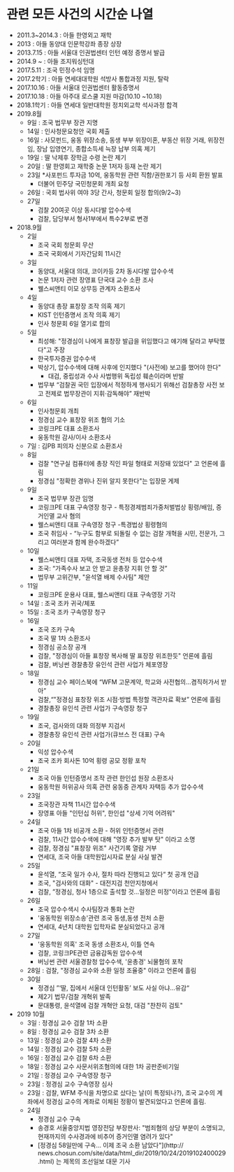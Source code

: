 
관련 모든 사건의 시간순 나열
==========================
 
  * 2011.3~2014.3 : 아들 한영외고 재학
  * 2013 : 아들 동양대 인문학강좌 종장 상장
  * 2013.7.15 : 아들 서울대 인권법센터 인턴 예정 증명서 발급
  * 2014.9 ~ : 아들 조지워싱턴대
  * 2017.5.11 : 조국 민정수석 임명 
  * 2017.2학기 : 아들 연세대대학원 석방사 통합과정 지원, 탈락
  * 2017.10.16 : 아들 서울대 인권법센터 활동증명서
  * 2017.10.18 : 아들 아주대 로스쿨 지원 마감(10.10 ~10.18)
  * 2018.1학기 : 아들 연세대 일반대학원 정치외교학 석사과정 합격
  * 2019.8월
    * 9일 : 조국 법무부 장관 지명
    * 14일 : 인사청문요청안 국회 제출
    * 16일 : 사모펀드, 웅동 위장소송, 동생 부부 위장이혼, 부동산 위장 거래, 위장전임, 장남 입영연기, 종합소득세 늑장 납부 의혹 제기
    * 19일 : 딸 낙제후 장학금 수령 논란 제기 
    * 20일 : 딸 한영회고 재학중 논문 1저자 등재 논란 제기
    * 23일 
      *사포펀드 투자금 10억, 웅동학원 관련 직함/권한포기 등 사회 환원 발표
      * 더불어 민주당 국민청문회 개최 요청
    * 26일 : 국회 법사위 여야 3당 간사, 청문회 일정 합의(9/2~3)
    * 27일 
      * 검찰 20여곳 이상 동시다발 압수수색
      * 검찰, 담당부서 형사1부에서 특수2부로 변경
  * 2018.9월
    * 2일
      * 조국 국회 청문회 무산
      * 조국 국회에서 기자간담회 11시간
    * 3일
      * 동양대, 서울대 의대, 코이카등 2차 동시다발 압수수색
      * 논문 1저자 관련 장영표 단국대 교수 소환 조사
      * 웰스씨앤티 이모 상무등 관계자 소환조사
    * 4일
      * 동양대 총장 표창장 조작 의혹 제기
      * KIST 인턴증명서 조작 의혹 제기
      * 인사 청문회 6일 열기로 합의
    * 5일
      * 최성해: "정경심이 나에게 표창장 발급을 위임했다고 얘기해 달라고 부탁했다"고 주장
      * 한국투자증권 압수수색
      * 박상기, 압수수색에 대해 사후에 인지했다 "(사전에) 보고를 했어야 한다"
        * 대검, 중립성과 수사 사법행위 독립성 훼손이라며 반발
      * 법무부 “검찰권 국민 입장에서 적정하게 행사되기 위해선 검찰총장 사전 보고 전제로 법무장관이 지휘·감독해야” 재반박
    * 6일
      * 인사청문회 개최
      * 정경심 교수 표창장 위조 혐의 기소
      * 코링크PE 대표 소환조사
      * 웅동학원 감사/이사 소환조사
    * 7일 : 김PB 피의자 신분으로 소환조사
    * 8일
      * 검찰 "연구실 컴퓨터에 총장 직인 파일 형태로 저장돼 있었다" 고 언론에 흘림
      * 정경심 "정확한 경위나 진위 알지 못한다"는 입장문 게제
    * 9일
      * 조국 법무부 장관 임명
      * 코링크PE 대표 구속영장 청구 - 특정경제범죄가중처벌법상 횡령/배임, 증거인멸 교사 혐의
      * 웰스씨앤티 대표 구속영장 청구 -특경법상 횡령혐의
      * 조국 취임사 - “누구도 함부로 되돌릴 수 없는 검찰 개혁을 시민, 전문가, 그리고 여러분과 함께 완수하겠다”
    * 10일
      * 웰스씨앤티 대표 자택, 조국동생 전처 등 압수수색
      * 조국: “가족수사 보고 안 받고 윤총장 지휘 안 할 것”
      * 법무부 고위간부, "윤석열 배제 수사팀" 제안
    * 11일
      * 코링크PE 운용사 대표, 웰스씨앤티 대표 구속영장 기각
    * 14일 : 조국 조카 귀국/체포
    * 15일 : 조국 조카 구속영장 청구
    * 16일
      * 조국 조카 구속
      * 조국 딸 1차 소환조사
      * 정경심 공소장 공개
      * 검찰, "정경심이 아들 표창장 복사해 딸 표장장 위조한듯" 언론에 흘림
      * 검찰, 버닝썬 경찰총장 유인석 관련 사업가 체포영장
    * 18일
      * 정경심 교수 페이스북에 “WFM 고문계약, 학교와 사전협의…겸직허가서 받아”
      * 검찰,“"정경심 표창장 위조 시점·방법 특정할 객관자료 확보” 언론에 흘림
      * 경찰총장 유인석 관련 사업가 구속영장 청구
    * 19일
      * 조국, 검사와의 대화 의정부 지검서
      * 경찰총장 유인석 관련 사업가(큐브스 전 대표) 구속
    * 20일
      * 익성 압수수색
      * 조국 조카 회사돈 10억 횡령 공모 정황 포착
    * 21일
      * 조국 아들 인턴증명서 조작 관련 한인섭 원장 소환조사
      * 웅동학원 허위공사 의혹 관련 웅동중 관계자 자택등 추가 압수수색
    * 23일
      * 조국장관 자책 11시간 압수수색
      * 장영표 아들 "인턴십 허위", 한인섭 "상세 기억 어려워"
    * 24일
      * 조국 아들 1차 비공개 소환 - 허위 인턴증명서 관련
      * 검찰, 11시간 압수수색에 대해 "영장 추가 발부 탓" 이라고 소명
      * 검찰, 정경심 "표창장 위조" 사건기록 열람 거부
      * 연세대, 조국 아들 대학원입시자료 분실 사실 발견
    * 25일
      * 윤석열, “조국 일가 수사, 절차 따라 진행되고 있다“ 첫 공개 언급
      * 조국, "검사와의 대화" - 대전지검 천안지청에서
      * 검찰, ”정경심, 청사 1층으로 출석할 것…일정은 미정"이라고 언론에 흘림
    * 26일
      * 조국 압수수색시 수사팀장과 통화 논란
      * '웅동학원 위장소송'관련 조국 동생,동생 전처 소환
      * 연세대, 4년치 대학원 입학자료 분실되었다고 공개
    * 27일
      * '웅동학원 의혹' 조국 동생 소환조사, 이틀 연속
      * 검찰, 코링크PE관련 금융감독원 압수수색
      * 버닝썬 관련 서울경찰청 압수수색, '윤총경' 뇌물혐의 포착
    * 28일 : 검찰, "정경심 교수와 소환 일정 조율중" 이라고 언론에 흘림
    * 30일
      * 정경심 ”‘딸, 집에서 서울대 인턴활동’ 보도 사실 아냐…유감“
      * 제2기 법무/검찰 개혁위 발족
      * 문대통령, 윤석열에 검찰 개혁안 요청, 대검 "찬찬히 검토"
  * 2019 10월
    * 3일 : 정경심 교수 검찰 1차 소환
    * 8일 : 정경심 교수 검찰 3차 소환
    * 13일 : 정경심 교수 검찰 4차 소환
    * 14일 : 정경심 교수 검찰 5차 소환
    * 16일 : 정경심 교수 검찰 6차 소환
    * 18일 : 정경심 교수 사문서위조혐의에 대한 1차 공판준비기일
    * 21일 : 정경심 교수 구속영장 청구
    * 23일 : 정경심 교수 구속영장 심사
    * 23일 : 검찰, WFM 주식을 차명으로 샀다는 날(이 특정되나?), 조국 교수의 계좌에서 정경심 교수의 계좌로 이체된 정황이 발견되었다고 언론에 흘림.
    * 24일
      * 정경심 교수 구속
      * 송경호 서울중앙지법 영장전담 부장판사: "범죄혐의 상당 부분이 소명되고, 현재까지의 수사경과에 비추어 증거인멸 염려가 있다"
      * [정경심 58일만에 구속… 이제 조국 소환 남았다"](http:// news.chosun.com/site/data/html_dir/2019/10/24/2019102400029.html) 는 제목의 조선일보 대문 기사


